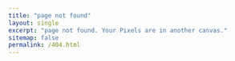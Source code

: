 ```yaml
---
title: "page not found"
layout: single
excerpt: "page not found. Your Pixels are in another canvas."
sitemap: false
permalink: /404.html
---
```


